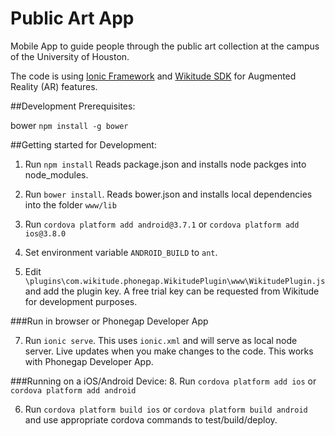 Public Art App
==========
Mobile App to guide people through the public art collection at the campus of the University of Houston.

The code is using [Ionic Framework](http://ionicframework.com/) and [Wikitude SDK](http://www.wikitude.com/products/wikitude-sdk/) for Augmented Reality (AR) features.

##Development Prerequisites:

bower `npm install -g bower`



##Getting started for Development:

1. Run `npm install` Reads package.json and installs node packges into node_modules.

2. Run `bower install`. Reads bower.json and installs local dependencies into the folder `www/lib`

2. Run `cordova platform add android@3.7.1` or `cordova platform add ios@3.8.0`

3. Set environment variable `ANDROID_BUILD` to `ant`.

4. Edit `\plugins\com.wikitude.phonegap.WikitudePlugin\www\WikitudePlugin.js` and add the plugin key. A free trial key can be requested from Wikitude for development purposes.

###Run in browser or Phonegap Developer App
 
7. Run `ionic serve`.
This uses `ionic.xml` and will serve as local node server. Live updates when you make changes to the code. This works with Phonegap Developer App.

###Running on a iOS/Android Device:
8. Run `cordova platform add ios` or `cordova platform add android`

6. Run `cordova platform build ios` or `cordova platform build android` and use appropriate cordova commands to test/build/deploy.
